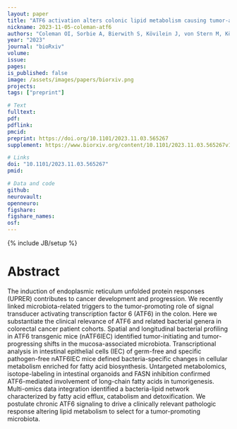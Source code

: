 ```yaml
---
layout: paper
title: "ATF6 activation alters colonic lipid metabolism causing tumor-associated microbial adaptation"
nickname: 2023-11-05-coleman-atf6
authors: "Coleman OI, Sorbie A, Bierwith S, Kövilein J, von Stern M, Köhler N, Wirbel J, Schmidt C, Kacprowski T, Dunkel A, Pauling JK, Plagge J, Mediel-Cuadra D, Wagner S, Peng T, Metzler T, Schafmayer C, Hinz S, Röder C, Röcken C, Stecher B, Rosenstiel P, Steiger K, Jesinghaus M, Liebisch G, Ecker J, Zeller G, Janssen KP, Haller D"
year: "2023"
journal: "bioRxiv"
volume: 
issue: 
pages: 
is_published: false
image: /assets/images/papers/biorxiv.png
projects:
tags: ["preprint"]

# Text
fulltext:
pdf:
pdflink:
pmcid: 
preprint: https://doi.org/10.1101/2023.11.03.565267 
supplement: https://www.biorxiv.org/content/10.1101/2023.11.03.565267v1.supplementary-material

# Links
doi: "10.1101/2023.11.03.565267"
pmid: 

# Data and code
github:
neurovault:
openneuro:
figshare:
figshare_names:
osf:
---
```

{% include JB/setup %}

# Abstract
The induction of endoplasmic reticulum unfolded protein responses (UPRER) contributes to cancer development and progression. We recently linked microbiota-related triggers to the tumor-promoting role of signal transducer activating transcription factor 6 (ATF6) in the colon. Here we substantiate the clinical relevance of ATF6 and related bacterial genera in colorectal cancer patient cohorts. Spatial and longitudinal bacterial profiling in ATF6 transgenic mice (nATF6IEC) identified tumor-initiating and tumor-progressing shifts in the mucosa-associated microbiota. Transcriptional analysis in intestinal epithelial cells (IEC) of germ-free and specific pathogen-free nATF6IEC mice defined bacteria-specific changes in cellular metabolism enriched for fatty acid biosynthesis. Untargeted metabolomics, isotope-labeling in intestinal organoids and FASN inhibition confirmed ATF6-mediated involvement of long-chain fatty acids in tumorigenesis. Multi-omics data integration identified a bacteria-lipid network characterized by fatty acid efflux, catabolism and detoxification. We postulate chronic ATF6 signaling to drive a clinically relevant pathologic response altering lipid metabolism to select for a tumor-promoting microbiota.
